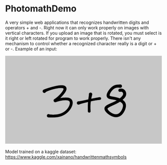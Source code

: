 # PhotomathDemo
A very simple web applications that recognizes handwritten digits and operators + and -.
Right now it can only work properly on images with vertical characters.
If you upload an image that is rotated, you must select is it right or left rotated for program to work properly.
There isn't any mechanism to control whether a recognized character really is a digit or + or -.
Example of an input:

<img src="example.jpeg" />


Model trained on a kaggle dataset: https://www.kaggle.com/xainano/handwrittenmathsymbols
